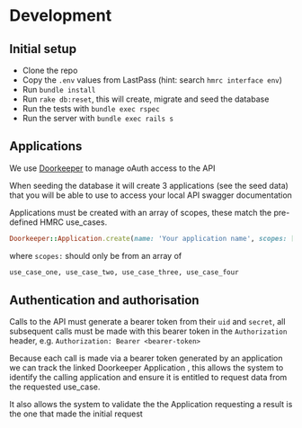 # Development

## Initial setup
* Clone the repo
* Copy the `.env` values from LastPass (hint: search `hmrc interface env`)
* Run `bundle install`
* Run `rake db:reset`, this will create, migrate and seed the database
* Run the tests with `bundle exec rspec`
* Run the server with `bundle exec rails s`

## Applications

We use [Doorkeeper](https://github.com/doorkeeper-gem/doorkeeper) to manage oAuth access to the API 

When seeding the database it will create 3 applications (see the seed data) that you will be able to
use to access your local API swagger documentation

Applications must be created with an array of scopes, these match the pre-defined HMRC use_cases.
```ruby
Doorkeeper::Application.create(name: 'Your application name', scopes: ['use_case_one'])
```
where `scopes:` should only be from an array of
```ruby 
use_case_one, use_case_two, use_case_three, use_case_four
```

## Authentication and authorisation

Calls to the API must generate a bearer token from their `uid` and `secret`, all subsequent calls
must be made with this bearer token in the `Authorization` header, e.g. `Authorization: Bearer <bearer-token>`

Because each call is made via a bearer token generated by an application we can track the linked Doorkeeper Application
, this allows the system to identify the calling application and ensure it is entitled to request data from the requested use_case.

It also allows the system to validate the the Application requesting a result is the one that made the initial request
